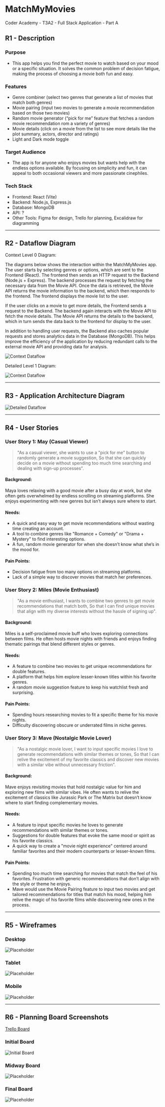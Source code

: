 # MatchMyMovies

Coder Academy - T3A2 - Full Stack Application - Part A

## R1 - Description
### Purpose
- This app helps you find the perfect movie to watch based on your mood or a specific situation. It solves the common problem of decision fatigue, making the process of choosing a movie both fun and easy.

### Features
- Genre combiner (select two genres that generate a list of movies that match both genres)
- Movie pairing  (input two movies to generate a movie recommendation based on those two movies)
- Random movie generator (“pick for me” feature that fetches a random movie recommendation rom a variety of genres)
- Movie details (click on a movie from the list to see more details like the plot summary, actors, director and ratings)
- Light and Dark mode toggle

### Target Audience
- The app is for anyone who enjoys movies but wants help with the endless options available. By focusing on simplicity and fun, it can appeal to both occasional viewers and more passionate cinephiles.

### Tech Stack
- Frontend: React (Vite)
- Backend: Node.js, Express.js
- Database: MongoDB
- API: ?
- Other Tools: Figma for design, Trello for planning, Excalidraw for diagramming

---

## R2 - Dataflow Diagram
Context Level 0 Diagram:

The diagrams below shows the interaction within the MatchMyMovies app. The user starts by selecting genres or options, which are sent to the Frontend (React). The frontend then sends an HTTP request to the Backend (Node.js + Express). The backend processes the request by fetching the necessary data from the Movie API. Once the data is retrieved, the Movie API returns the movie information to the backend, which then responds to the frontend. The frontend displays the movie list to the user.

If the user clicks on a movie to get more details, the Frontend sends a request to the Backend. The backend again interacts with the Movie API to fetch the movie details. The Movie API returns the details to the backend, which in turn sends the data back to the frontend for display to the user.

In addition to handling user requests, the Backend also caches popular requests and stores analytics data in the Database (MongoDB). This helps improve the efficiency of the application by reducing redundant calls to the external movie API and providing data for analysis.

![Context Dataflow](docs/digrams/dataflow-diagram-0.png)  

Detailed Level 1 Diagram:  

![Context Dataflow](docs/digrams/dataflow-diagram-1.png)  

---

## R3 - Application Architecture Diagram
![Detailed Dataflow](diagrams/architecture-diagram.png)

---

## R4 - User Stories 
### User Story 1: May (Casual Viewer) 
> "As a casual viewer, she wants to use a "pick for me" button to randomly generate a movie suggestion, So that she can quickly decide on a movie without spending too much time searching and dealing with sign-up processes".

#### Background:
Maya loves relaxing with a good movie after a busy day at work, but she often gets overwhelmed by endless scrolling on streaming platforms. She enjoys experimenting with new genres but isn’t always sure where to start.

#### Needs:
- A quick and easy way to get movie recommendations without wasting time creating an account.
- A tool to combine genres like "Romance + Comedy" or "Drama + Mystery" to find interesting options.
- A fun, random movie generator for when she doesn’t know what she’s in the mood for.

#### Pain Points:
- Decision fatigue from too many options on streaming platforms.
- Lack of a simple way to discover movies that match her preferences.

### User Story 2: Miles (Movie Enthusiast)
> "As a movie enthusiast, I wants to combine two genres to get movie recommendations that match both, So that I can find unique movies that align with my diverse interests without the hassle of signing up".

#### Background:
Miles is a self-proclaimed movie buff who loves exploring connections between films. He often hosts movie nights with friends and enjoys finding thematic pairings that blend different styles or genres.

#### Needs:
- A feature to combine two movies to get unique recommendations for double features.
- A platform that helps him explore lesser-known titles within his favorite genres.
- A random movie suggestion feature to keep his watchlist fresh and surprising.

#### Pain Points:
- Spending hours researching movies to fit a specific theme for his movie nights.
- Difficulty discovering obscure or underrated films in niche genres.

### User Story 3: Mave (Nostalgic Movie Lover) 
> "As a nostalgic movie lover, I want to input specific movies I love to generate recommendations with similar themes or tones, So that I can relive the excitement of my favorite classics and discover new movies with a similar vibe without unnecessary friction".

#### Background:
Mave enjoys revisiting movies that hold nostalgic value for him and exploring new films with similar vibes. He often wants to relive the excitement of classics like Jurassic Park or The Matrix but doesn’t know where to start finding complementary movies.

#### Needs:
- A feature to input specific movies he loves to generate recommendations with similar themes or tones.
- Suggestions for double features that evoke the same mood or spirit as his favorite classics.
- A quick way to create a "movie night experience" centered around familiar favorites and their modern counterparts or lesser-known films.

#### Pain Points:
- Spending too much time searching for movies that match the feel of his favorites.
Frustration with generic recommendations that don’t align with the style or theme he enjoys.
- Mave would use the Movie Pairing feature to input two movies and get tailored recommendations for titles that match his mood, helping him relive the magic of his favorite films while discovering new ones in the process.

---

## R5 - Wireframes
### Desktop
![Placeholder](wireframes/desktop-wireframe.png)

### Tablet
![Placeholder](wireframes/tablet-wireframe.png)

### Mobile
![Placeholder](wireframes/mobile-wireframe.png)

---

## R6 - Planning Board Screenshots

[Trello Board](https://trello.com/invite/b/673b27539a433905d52c2fbc/ATTI29fc651cb65c6291986d9f7403a7989558F983A5/coder-academy-t3a2-full-stack-app-part-a)

### Initial Board
![Initial Board](docs/planning/trello-board-initial.png)

### Midway Board
![Placeholder](docs/planning/trello-board-midway.png)

### Final Board
![Placeholder](planning/board-final.png)

